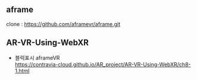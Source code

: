 ## aframe

clone : https://github.com/aframevr/aframe.git

## AR-VR-Using-WebXR

 - 블럭표시 aframeVR  
 <https://contravia-cloud.github.io/AR_project/AR-VR-Using-WebXR/ch8-1.html>

